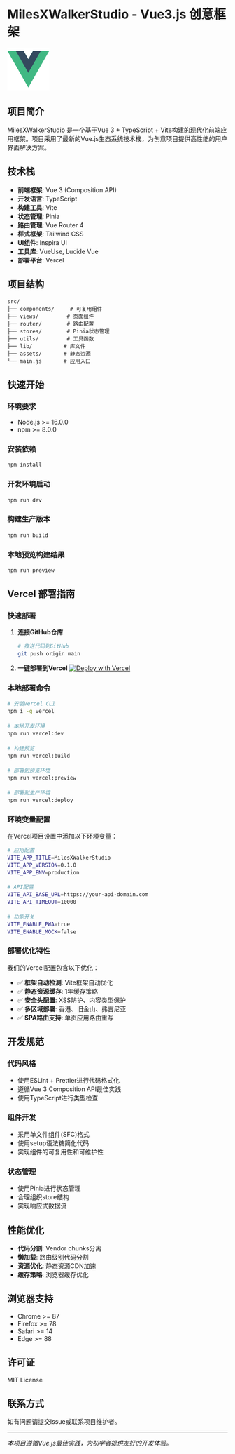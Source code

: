 # MilesXWalkerStudio - Vue3.js 创意框架

![Vue.js Logo](https://github.com/vercel/vercel/blob/master/packages/frameworks/logos/vue.svg)

## 项目简介

MilesXWalkerStudio 是一个基于Vue 3 + TypeScript + Vite构建的现代化前端应用框架。项目采用了最新的Vue.js生态系统技术栈，为创意项目提供高性能的用户界面解决方案。

## 技术栈

- **前端框架**: Vue 3 (Composition API)
- **开发语言**: TypeScript
- **构建工具**: Vite
- **状态管理**: Pinia
- **路由管理**: Vue Router 4
- **样式框架**: Tailwind CSS
- **UI组件**: Inspira UI
- **工具库**: VueUse, Lucide Vue
- **部署平台**: Vercel

## 项目结构

```
src/
├── components/     # 可复用组件
├── views/         # 页面组件  
├── router/        # 路由配置
├── stores/        # Pinia状态管理
├── utils/         # 工具函数
├── lib/          # 库文件
├── assets/       # 静态资源
└── main.js       # 应用入口
```

## 快速开始

### 环境要求
- Node.js >= 16.0.0
- npm >= 8.0.0

### 安装依赖
```bash
npm install
```

### 开发环境启动
```bash
npm run dev
```

### 构建生产版本
```bash
npm run build
```

### 本地预览构建结果
```bash
npm run preview
```

## Vercel 部署指南

### 快速部署

1. **连接GitHub仓库**
   ```bash
   # 推送代码到GitHub
   git push origin main
   ```

2. **一键部署到Vercel**
   [![Deploy with Vercel](https://vercel.com/button)](https://vercel.com/new)

### 本地部署命令

```bash
# 安装Vercel CLI
npm i -g vercel

# 本地开发环境
npm run vercel:dev

# 构建预览
npm run vercel:build

# 部署到预览环境
npm run vercel:preview

# 部署到生产环境  
npm run vercel:deploy
```

### 环境变量配置

在Vercel项目设置中添加以下环境变量：

```bash
# 应用配置
VITE_APP_TITLE=MilesXWalkerStudio
VITE_APP_VERSION=0.1.0
VITE_APP_ENV=production

# API配置
VITE_API_BASE_URL=https://your-api-domain.com
VITE_API_TIMEOUT=10000

# 功能开关
VITE_ENABLE_PWA=true
VITE_ENABLE_MOCK=false
```

### 部署优化特性

我们的Vercel配置包含以下优化：

- ✅ **框架自动检测**: Vite框架自动优化
- ✅ **静态资源缓存**: 1年缓存策略
- ✅ **安全头配置**: XSS防护、内容类型保护
- ✅ **多区域部署**: 香港、旧金山、弗吉尼亚
- ✅ **SPA路由支持**: 单页应用路由重写

## 开发规范

### 代码风格
- 使用ESLint + Prettier进行代码格式化
- 遵循Vue 3 Composition API最佳实践
- 使用TypeScript进行类型检查

### 组件开发
- 采用单文件组件(SFC)格式
- 使用setup语法糖简化代码
- 实现组件的可复用性和可维护性

### 状态管理
- 使用Pinia进行状态管理
- 合理组织store结构
- 实现响应式数据流

## 性能优化

- **代码分割**: Vendor chunks分离
- **懒加载**: 路由级别代码分割
- **资源优化**: 静态资源CDN加速
- **缓存策略**: 浏览器缓存优化

## 浏览器支持

- Chrome >= 87
- Firefox >= 78  
- Safari >= 14
- Edge >= 88

## 许可证

MIT License

## 联系方式

如有问题请提交Issue或联系项目维护者。

---

*本项目遵循Vue.js最佳实践，为初学者提供友好的开发体验。*
